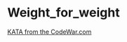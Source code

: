# Weight_for_weight

[KATA from the CodeWar.com](https://www.codewars.com/kata/55c6126177c9441a570000cc/train/python)
